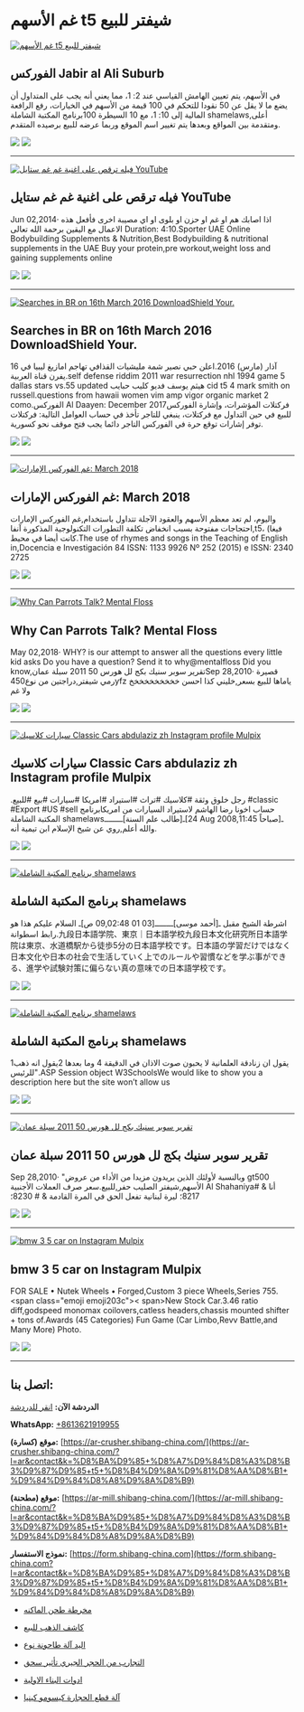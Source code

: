 # غم الأسهم t5 شيفتر للبيع

<a href="https://swt.shibang-china.com/?l=ar&img&k=%D8%BA%D9%85+%D8%A7%D9%84%D8%A3%D8%B3%D9%87%D9%85+t5+%D8%B4%D9%8A%D9%81%D8%AA%D8%B1+%D9%84%D9%84%D8%A8%D9%8A%D8%B9" target="_blank">![غم الأسهم t5 شيفتر للبيع](http://static.shibang-china.com/all-800x300/1226.jpg)</a>

## الفوركس Jabir al Ali Suburb
في الأسهم، يتم تعيين الهامش القياسي عند 2: 1، مما يعني أنه يجب على المتداول أن يضع ما لا يقل عن 50 نقودا للتحكم في 100 قيمة من الأسهم في الخيارات، رفع الرافعة المالية إلى 10: 1، مع 10 السيطرة 100برنامج المكتبة الشاملة shamelaws,أعلى ومتقدمة بين المواقع وبعدها يتم تغيير اسم الموقع وربما عرضه للبيع برصيده المتقدم.


<a href="https://whatsapp.shibangsoft.com/WhatsApp.php" target="_blank" title="WhatsApp">![](http://static.shibang-china.com/icon/whatsapp.png)</a> <a href="https://swt.shibang-china.com/?l=ar&icon&k=%D8%BA%D9%85+%D8%A7%D9%84%D8%A3%D8%B3%D9%87%D9%85+t5+%D8%B4%D9%8A%D9%81%D8%AA%D8%B1+%D9%84%D9%84%D8%A8%D9%8A%D8%B9" target="_blank">![](http://static.shibang-china.com/icon/chat-ar.png)</a>

---

<a href="https://swt.shibang-china.com/?l=ar&img&k=%D8%BA%D9%85+%D8%A7%D9%84%D8%A3%D8%B3%D9%87%D9%85+t5+%D8%B4%D9%8A%D9%81%D8%AA%D8%B1+%D9%84%D9%84%D8%A8%D9%8A%D8%B9" target="_blank">![‫فيله ترقص على اغنية غم غم ستايل‬‎ YouTube](http://static.shibang-china.com/all-800x300/22.jpg)</a>

## ‫فيله ترقص على اغنية غم غم ستايل‬‎ YouTube
Jun 02,2014&#0183;&#32;اذا اصابك هم او غم او حزن او بلوى او اي مصيبة اخرى فأفعل هذه الاعمال مع اليقين برحمة الله تعالى Duration: 4:10.Sporter UAE Online Bodybuilding Supplements & Nutrition,Best Bodybuilding & nutritional supplements in the UAE Buy your protein,pre workout,weight loss and gaining supplements online


<a href="https://whatsapp.shibangsoft.com/WhatsApp.php" target="_blank" title="WhatsApp">![](http://static.shibang-china.com/icon/whatsapp.png)</a> <a href="https://swt.shibang-china.com/?l=ar&icon&k=%D8%BA%D9%85+%D8%A7%D9%84%D8%A3%D8%B3%D9%87%D9%85+t5+%D8%B4%D9%8A%D9%81%D8%AA%D8%B1+%D9%84%D9%84%D8%A8%D9%8A%D8%B9" target="_blank">![](http://static.shibang-china.com/icon/chat-ar.png)</a>

---

<a href="https://swt.shibang-china.com/?l=ar&img&k=%D8%BA%D9%85+%D8%A7%D9%84%D8%A3%D8%B3%D9%87%D9%85+t5+%D8%B4%D9%8A%D9%81%D8%AA%D8%B1+%D9%84%D9%84%D8%A8%D9%8A%D8%B9" target="_blank">![Searches in BR on 16th March 2016 DownloadShield Your.](http://static.shibang-china.com/all-800x300/634.jpg)</a>

## Searches in BR on 16th March 2016 DownloadShield Your.
16 آذار (مارس) 2016.اعلن حبي نصير شمة مليشيات القذافي تهاجم امازيغ ليبيا في يفرن قناة العربية.self defense riddim 2011 war resurrection nhl 1994 game 5 dallas stars vs.55 updated هيثم يوسف فديو كليب حبايب cid t5 4 mark smith on russell.questions from hawaii women vim amp vigor organic market 2 como.الفوركس Al Daayen: December 2017فركتلات المؤشرات، وإشارة الفوركس للبيع في حين التداول مع فركتلات، ينبغي للتاجر تأخذ في حساب العوامل التالية: فركتلات توفر إشارات توقع حرة في الفوركس التاجر دائما يجب فتح موقف نحو كسورية.


<a href="https://whatsapp.shibangsoft.com/WhatsApp.php" target="_blank" title="WhatsApp">![](http://static.shibang-china.com/icon/whatsapp.png)</a> <a href="https://swt.shibang-china.com/?l=ar&icon&k=%D8%BA%D9%85+%D8%A7%D9%84%D8%A3%D8%B3%D9%87%D9%85+t5+%D8%B4%D9%8A%D9%81%D8%AA%D8%B1+%D9%84%D9%84%D8%A8%D9%8A%D8%B9" target="_blank">![](http://static.shibang-china.com/icon/chat-ar.png)</a>

---

<a href="https://swt.shibang-china.com/?l=ar&img&k=%D8%BA%D9%85+%D8%A7%D9%84%D8%A3%D8%B3%D9%87%D9%85+t5+%D8%B4%D9%8A%D9%81%D8%AA%D8%B1+%D9%84%D9%84%D8%A8%D9%8A%D8%B9" target="_blank">![غم الفوركس الإمارات‎‎: March 2018](http://static.shibang-china.com/all-800x300/983.jpg)</a>

## غم الفوركس الإمارات‎‎: March 2018
غم الفوركس الإمارات‎‎,واليوم، لم تعد معظم الأسهم والعقود الآجلة تتداول باستخدام احتجاجات مفتوحة بسبب انخفاض تكلفة التطورات التكنولوجية المذكورة آنفا,t5، فيغا) كانت أيضا في محيط.The use of rhymes and songs in the Teaching of English in,Docencia e Investigación 84 ISSN: 1133 9926 Nº 252 (2015) e ISSN: 2340 2725


<a href="https://whatsapp.shibangsoft.com/WhatsApp.php" target="_blank" title="WhatsApp">![](http://static.shibang-china.com/icon/whatsapp.png)</a> <a href="https://swt.shibang-china.com/?l=ar&icon&k=%D8%BA%D9%85+%D8%A7%D9%84%D8%A3%D8%B3%D9%87%D9%85+t5+%D8%B4%D9%8A%D9%81%D8%AA%D8%B1+%D9%84%D9%84%D8%A8%D9%8A%D8%B9" target="_blank">![](http://static.shibang-china.com/icon/chat-ar.png)</a>

---

<a href="https://swt.shibang-china.com/?l=ar&img&k=%D8%BA%D9%85+%D8%A7%D9%84%D8%A3%D8%B3%D9%87%D9%85+t5+%D8%B4%D9%8A%D9%81%D8%AA%D8%B1+%D9%84%D9%84%D8%A8%D9%8A%D8%B9" target="_blank">![Why Can Parrots Talk? Mental Floss](http://static.shibang-china.com/all-800x300/737.jpg)</a>

## Why Can Parrots Talk? Mental Floss
May 02,2018&#0183;&#32;WHY? is our attempt to answer all the questions every little kid asks Do you have a question? Send it to why@mentalfloss Did you know,تقرير سوبر سنيك بكج لل هورس 50 2011 سبلة عمانSep 28,2010&#0183;&#32;قصيرة رمي شيفتر,دراجتين من نوع450yfz ياماها للبيع بسعر,خليني كذا احسن خخخخخخخخخخ ولا غم


<a href="https://whatsapp.shibangsoft.com/WhatsApp.php" target="_blank" title="WhatsApp">![](http://static.shibang-china.com/icon/whatsapp.png)</a> <a href="https://swt.shibang-china.com/?l=ar&icon&k=%D8%BA%D9%85+%D8%A7%D9%84%D8%A3%D8%B3%D9%87%D9%85+t5+%D8%B4%D9%8A%D9%81%D8%AA%D8%B1+%D9%84%D9%84%D8%A8%D9%8A%D8%B9" target="_blank">![](http://static.shibang-china.com/icon/chat-ar.png)</a>

---

<a href="https://swt.shibang-china.com/?l=ar&img&k=%D8%BA%D9%85+%D8%A7%D9%84%D8%A3%D8%B3%D9%87%D9%85+t5+%D8%B4%D9%8A%D9%81%D8%AA%D8%B1+%D9%84%D9%84%D8%A8%D9%8A%D8%B9" target="_blank">![سيارات كلاسيك Classic Cars abdulaziz zh Instagram profile Mulpix](http://static.shibang-china.com/all-800x300/490.jpg)</a>

## سيارات كلاسيك Classic Cars abdulaziz zh Instagram profile Mulpix
.رجل خلوق وثقة #كلاسيك #تراث #استيراد #امريكا #سيارات #بيع #للبيع #classic #Export #US #sell حساب اخونا رضا الهاشم لاستيراد السيارات من امريكابرنامج المكتبة الشاملة shamelawsـ[طالب علم السنة]ــــــــ[24 Aug 2008,صباحاً 11:45]ـ والله أعلم,روي عن شيخ الإسلام ابن تيمية أنه.


<a href="https://whatsapp.shibangsoft.com/WhatsApp.php" target="_blank" title="WhatsApp">![](http://static.shibang-china.com/icon/whatsapp.png)</a> <a href="https://swt.shibang-china.com/?l=ar&icon&k=%D8%BA%D9%85+%D8%A7%D9%84%D8%A3%D8%B3%D9%87%D9%85+t5+%D8%B4%D9%8A%D9%81%D8%AA%D8%B1+%D9%84%D9%84%D8%A8%D9%8A%D8%B9" target="_blank">![](http://static.shibang-china.com/icon/chat-ar.png)</a>

---

<a href="https://swt.shibang-china.com/?l=ar&img&k=%D8%BA%D9%85+%D8%A7%D9%84%D8%A3%D8%B3%D9%87%D9%85+t5+%D8%B4%D9%8A%D9%81%D8%AA%D8%B1+%D9%84%D9%84%D8%A8%D9%8A%D8%B9" target="_blank">![برنامج المكتبة الشاملة shamelaws](http://static.shibang-china.com/all-800x300/1112.jpg)</a>

## برنامج المكتبة الشاملة shamelaws
اشرطة الشيخ مقبل ـ[أحمد موسى]ــــــــ[03 01 09,02:48 ص]ـ السلام عليكم هذا هو رابط اسطوانة.九段日本語学院、東京｜日本語学校九段日本文化研究所日本語学院は東京、水道橋駅から徒歩5分の日本語学校です。日本語の学習だけではなく日本文化や日本の社会で生活していく上でのルールや習慣などを学ぶ事ができる、進学や試験対策に偏らない真の意味での日本語学校です。


<a href="https://whatsapp.shibangsoft.com/WhatsApp.php" target="_blank" title="WhatsApp">![](http://static.shibang-china.com/icon/whatsapp.png)</a> <a href="https://swt.shibang-china.com/?l=ar&icon&k=%D8%BA%D9%85+%D8%A7%D9%84%D8%A3%D8%B3%D9%87%D9%85+t5+%D8%B4%D9%8A%D9%81%D8%AA%D8%B1+%D9%84%D9%84%D8%A8%D9%8A%D8%B9" target="_blank">![](http://static.shibang-china.com/icon/chat-ar.png)</a>

---

<a href="https://swt.shibang-china.com/?l=ar&img&k=%D8%BA%D9%85+%D8%A7%D9%84%D8%A3%D8%B3%D9%87%D9%85+t5+%D8%B4%D9%8A%D9%81%D8%AA%D8%B1+%D9%84%D9%84%D8%A8%D9%8A%D8%B9" target="_blank">![برنامج المكتبة الشاملة shamelaws](http://static.shibang-china.com/all-800x300/1219.jpg)</a>

## برنامج المكتبة الشاملة shamelaws
1يقول ان زنادقة العلمانية لا يحبون صوت الاذان في الدقيقة 4 وما بعدها 2يقول انه ذهب "للرئيس.ASP Session object W3SchoolsWe would like to show you a description here but the site won’t allow us


<a href="https://whatsapp.shibangsoft.com/WhatsApp.php" target="_blank" title="WhatsApp">![](http://static.shibang-china.com/icon/whatsapp.png)</a> <a href="https://swt.shibang-china.com/?l=ar&icon&k=%D8%BA%D9%85+%D8%A7%D9%84%D8%A3%D8%B3%D9%87%D9%85+t5+%D8%B4%D9%8A%D9%81%D8%AA%D8%B1+%D9%84%D9%84%D8%A8%D9%8A%D8%B9" target="_blank">![](http://static.shibang-china.com/icon/chat-ar.png)</a>

---

<a href="https://swt.shibang-china.com/?l=ar&img&k=%D8%BA%D9%85+%D8%A7%D9%84%D8%A3%D8%B3%D9%87%D9%85+t5+%D8%B4%D9%8A%D9%81%D8%AA%D8%B1+%D9%84%D9%84%D8%A8%D9%8A%D8%B9" target="_blank">![تقرير سوبر سنيك بكج لل هورس 50 2011 سبلة عمان](http://static.shibang-china.com/all-800x300/1227.jpg)</a>

## تقرير سوبر سنيك بكج لل هورس 50 2011 سبلة عمان
Sep 28,2010&#0183;&#32;"وبالنسبة لأولئك الذين يريدون مزيدا من الأداء من عروض gt500 الأسهم,شيفتر الصليب حفر,للبيع.سعر صرف العملات الأجنبية Al Shahaniyaأنا & # 8217؛ ليرة لبنانية تفعل الحق في المرة القادمة & # 8230؛


<a href="https://whatsapp.shibangsoft.com/WhatsApp.php" target="_blank" title="WhatsApp">![](http://static.shibang-china.com/icon/whatsapp.png)</a> <a href="https://swt.shibang-china.com/?l=ar&icon&k=%D8%BA%D9%85+%D8%A7%D9%84%D8%A3%D8%B3%D9%87%D9%85+t5+%D8%B4%D9%8A%D9%81%D8%AA%D8%B1+%D9%84%D9%84%D8%A8%D9%8A%D8%B9" target="_blank">![](http://static.shibang-china.com/icon/chat-ar.png)</a>

---

<a href="https://swt.shibang-china.com/?l=ar&img&k=%D8%BA%D9%85+%D8%A7%D9%84%D8%A3%D8%B3%D9%87%D9%85+t5+%D8%B4%D9%8A%D9%81%D8%AA%D8%B1+%D9%84%D9%84%D8%A8%D9%8A%D8%B9" target="_blank">![bmw 3 5 car on Instagram Mulpix](http://static.shibang-china.com/all-800x300/934.jpg)</a>

## bmw 3 5 car on Instagram Mulpix
FOR SALE • Nutek Wheels • Forged,Custom 3 piece Wheels,Series 755.&lt;span class=&quot;emoji emoji203c&quot;&gt;&lt; span&gt;️New Stock Car.3.46 ratio diff,godspeed monomax coilovers,catless headers,chassis mounted shifter + tons of.Awards (45 Categories) Fun Game (Car Limbo,Revv Battle,and Many More) Photo.

<a href="https://whatsapp.shibangsoft.com/WhatsApp.php" target="_blank" title="WhatsApp">![](http://static.shibang-china.com/icon/whatsapp.png)</a> <a href="https://swt.shibang-china.com/?l=ar&icon&k=%D8%BA%D9%85+%D8%A7%D9%84%D8%A3%D8%B3%D9%87%D9%85+t5+%D8%B4%D9%8A%D9%81%D8%AA%D8%B1+%D9%84%D9%84%D8%A8%D9%8A%D8%B9" target="_blank">![](http://static.shibang-china.com/icon/chat-ar.png)</a>

---
## اتصل بنا:

**الدردشة الآن:** [انقر للدردشة](https://swt.shibang-china.com?l=ar&contact&k=%D8%BA%D9%85+%D8%A7%D9%84%D8%A3%D8%B3%D9%87%D9%85+t5+%D8%B4%D9%8A%D9%81%D8%AA%D8%B1+%D9%84%D9%84%D8%A8%D9%8A%D8%B9)

**WhatsApp:**  [+8613621919955](https://whatsapp.shibangsoft.com/WhatsApp.php)

**موقع (كسارة):** [https://ar-crusher.shibang-china.com/](https://ar-crusher.shibang-china.com/?l=ar&contact&k=%D8%BA%D9%85+%D8%A7%D9%84%D8%A3%D8%B3%D9%87%D9%85+t5+%D8%B4%D9%8A%D9%81%D8%AA%D8%B1+%D9%84%D9%84%D8%A8%D9%8A%D8%B9)

**موقع (مطحنة):** [https://ar-mill.shibang-china.com/](https://ar-mill.shibang-china.com/?l=ar&contact&k=%D8%BA%D9%85+%D8%A7%D9%84%D8%A3%D8%B3%D9%87%D9%85+t5+%D8%B4%D9%8A%D9%81%D8%AA%D8%B1+%D9%84%D9%84%D8%A8%D9%8A%D8%B9)

**نموذج الاستفسار:** [https://form.shibang-china.com](https://form.shibang-china.com?l=ar&contact&k=%D8%BA%D9%85+%D8%A7%D9%84%D8%A3%D8%B3%D9%87%D9%85+t5+%D8%B4%D9%8A%D9%81%D8%AA%D8%B1+%D9%84%D9%84%D8%A8%D9%8A%D8%B9)

* [مخرطة طحن الماكنه](../11/%D9%85%D8%AE%D8%B1%D8%B7%D8%A9%20%D8%B7%D8%AD%D9%86%20%D8%A7%D9%84%D9%85%D8%A7%D9%83%D9%86%D9%87.md)

* [كاشف الذهب للبيع](../12/%D9%83%D8%A7%D8%B4%D9%81%20%D8%A7%D9%84%D8%B0%D9%87%D8%A8%20%D9%84%D9%84%D8%A8%D9%8A%D8%B9.md)

* [اليد آلة طاحونة نوع](../14/%D8%A7%D9%84%D9%8A%D8%AF%20%D8%A2%D9%84%D8%A9%20%D8%B7%D8%A7%D8%AD%D9%88%D9%86%D8%A9%20%D9%86%D9%88%D8%B9.md)

* [التجارب من الحجر الجيري تأثير سحق](../12/%D8%A7%D9%84%D8%AA%D8%AC%D8%A7%D8%B1%D8%A8%20%D9%85%D9%86%20%D8%A7%D9%84%D8%AD%D8%AC%D8%B1%20%D8%A7%D9%84%D8%AC%D9%8A%D8%B1%D9%8A%20%D8%AA%D8%A3%D8%AB%D9%8A%D8%B1%20%D8%B3%D8%AD%D9%82.md)

* [ادوات البناء الاولية](../11/%D8%A7%D8%AF%D9%88%D8%A7%D8%AA%20%D8%A7%D9%84%D8%A8%D9%86%D8%A7%D8%A1%20%D8%A7%D9%84%D8%A7%D9%88%D9%84%D9%8A%D8%A9.md)

* [آلة قطع الحجارة كيسومو كينيا](../12/%D8%A2%D9%84%D8%A9%20%D9%82%D8%B7%D8%B9%20%D8%A7%D9%84%D8%AD%D8%AC%D8%A7%D8%B1%D8%A9%20%D9%83%D9%8A%D8%B3%D9%88%D9%85%D9%88%20%D9%83%D9%8A%D9%86%D9%8A%D8%A7.md)